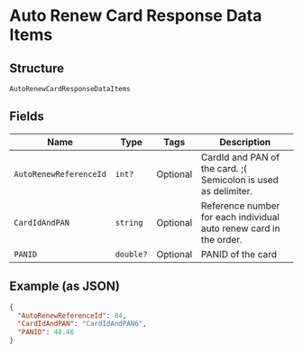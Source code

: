 
# Auto Renew Card Response Data Items

## Structure

`AutoRenewCardResponseDataItems`

## Fields

| Name | Type | Tags | Description |
|  --- | --- | --- | --- |
| `AutoRenewReferenceId` | `int?` | Optional | CardId and PAN of the card. ;( Semicolon is used as delimiter. |
| `CardIdAndPAN` | `string` | Optional | Reference number for each individual auto renew card in the order. |
| `PANID` | `double?` | Optional | PANID of the card |

## Example (as JSON)

```json
{
  "AutoRenewReferenceId": 84,
  "CardIdAndPAN": "CardIdAndPAN6",
  "PANID": 48.46
}
```

